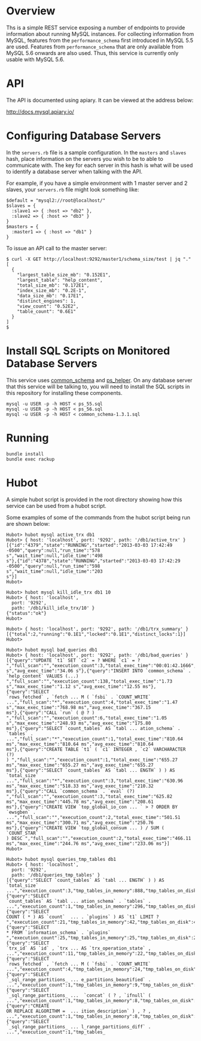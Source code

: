 # Overview

Ths is a simple REST service exposing a number of endpoints to provide
information about running MySQL instances. For collecting information
from MySQL, features from the `performance_schema` first introduced in
MySQL 5.5 are used. Features from `performance_schema` that are only
available from MySQL 5.6 onwards are also used. Thus, this service is
currently only usable with MySQL 5.6.

# API

The API is documented using apiary. It can be viewed at the address
below:

http://docs.mysql.apiary.io/

# Configuring Database Servers

In the `servers.rb` file is a sample configuration. In the `masters` and
`slaves` hash, place information on the servers you wish to be to able
to communicate with. The key for each server in this hash is what will
be used to identify a database server when talking with the API.

For example, if you have a simple environment with 1 master server and 2
slaves, your `servers.rb` file might look something like:

```
$default = "mysql2://root@localhost/"
$slaves = {
  :slave1 => { :host => "db2" },
  :slave2 => { :host => "db3" }
}
$masters = {
  :master1 => { :host => "db1" }
}
```

To issue an API call to the master server:

```
$ curl -X GET http://localhost:9292/master1/schema_size/test | jq "."
[
  {
    "largest_table_size_mb": "0.152E1",
    "largest_table": "help_content",
    "total_size_mb": "0.172E1",
    "index_size_mb": "0.2E-1",
    "data_size_mb": "0.17E1",
    "distinct_engines": 1,
    "view_count": "0.52E2",
    "table_count": "0.6E1"
  }
]
$ 
```

# Install SQL Scripts on Monitored Database Servers

This service uses
[common_schema](http://code.google.com/p/common-schema/) and
[ps_helper](http://www.markleith.co.uk/ps_helper/). On any database
server that this service will be talking to, you will need to install
the SQL scripts in this repository for installing these components.

```
mysql -u USER -p -h HOST < ps_55.sql
mysql -u USER -p -h HOST < ps_56.sql
mysql -u USER -p -h HOST < common_schema-1.3.1.sql
```

# Running

```
bundle install
bundle exec rackup
```

# Hubot

A simple hubot script is provided in the root directory showing how this 
service can be used from a hubot script.

Some examples of some of the commands from the hubot script being run
are shown below:

```
Hubot> hubot mysql active_trx db1
Hubot> { host: 'localhost', port: '9292', path: '/db1/active_trx' }
[{"id":"4379","state":"RUNNING","started":"2013-03-03 17:42:49
-0500","query":null,"run_time":"578 s","wait_time":null,"idle_time":"498
s"},{"id":"4378","state":"RUNNING","started":"2013-03-03 17:42:29
-0500","query":null,"run_time":"598 s","wait_time":null,"idle_time":"203
s"}]
Hubot>
 
Hubot> hubot mysql kill_idle_trx db1 10
Hubot> { host: 'localhost',
  port: '9292',
  path: '/db1/kill_idle_trx/10' }
{"status":"ok"}
Hubot>
 
Hubot> { host: 'localhost', port: '9292', path: '/db1/trx_summary' }
[{"total":2,"running":"0.1E1","locked":"0.1E1","distinct_locks":1}]
Hubot>
 
Hubot> hubot mysql bad_queries db1
Hubot> { host: 'localhost', port: '9292', path: '/db1/bad_queries' }
[{"query":"UPDATE `t1` SET `c2` = ? WHERE `c1` = ?
","full_scan":"","execution_count":3,"total_exec_time":"00:01:42.1666","max_exec_time":"51.09
s","avg_exec_time":"34.06 s"},{"query":"INSERT INTO `common_schema` .
`help_content` VALUES (...)
","full_scan":"","execution_count":138,"total_exec_time":"1.73
s","max_exec_time":"1.12 s","avg_exec_time":"12.55 ms"},{"query":"SELECT
`rows_fetched` , `fetch ... M ( `fsbi` . `COUNT_WRITE`
...","full_scan":"*","execution_count":4,"total_exec_time":"1.47
s","max_exec_time":"768.98 ms","avg_exec_time":"367.15
ms"},{"query":"CALL `run` ( @ ? )
","full_scan":"","execution_count":6,"total_exec_time":"1.05
s","max_exec_time":"248.93 ms","avg_exec_time":"175.80
ms"},{"query":"SELECT `count_tables` AS `tabl ... ation_schema` .
`tables` .
...","full_scan":"*","execution_count":1,"total_exec_time":"810.64
ms","max_exec_time":"810.64 ms","avg_exec_time":"810.64
ms"},{"query":"CREATE TABLE `t1` ( `c1` INTEGER , `c2` VARCHARACTER (?)
) ","full_scan":"","execution_count":1,"total_exec_time":"655.27
ms","max_exec_time":"655.27 ms","avg_exec_time":"655.27
ms"},{"query":"SELECT `count_tables` AS `tabl ... ENGTH` ) ) AS
`total_size`
...","full_scan":"*","execution_count":3,"total_exec_time":"630.96
ms","max_exec_time":"518.33 ms","avg_exec_time":"210.32
ms"},{"query":"CALL `common_schema` . `eval` (?)
","full_scan":"","execution_count":3,"total_exec_time":"625.82
ms","max_exec_time":"445.78 ms","avg_exec_time":"208.61
ms"},{"query":"CREATE VIEW `top_global_io_con ... ` > ? ORDER BY
`ewsgben` .
...","full_scan":"","execution_count":2,"total_exec_time":"501.51
ms","max_exec_time":"300.71 ms","avg_exec_time":"250.76
ms"},{"query":"CREATE VIEW `top_global_consum ... ) / SUM ( `COUNT_STAR`
) DESC ","full_scan":"","execution_count":2,"total_exec_time":"466.11
ms","max_exec_time":"244.76 ms","avg_exec_time":"233.06 ms"}]
Hubot> 
 
Hubot> hubot mysql queries_tmp_tables db1
Hubot> { host: 'localhost',
  port: '9292',
  path: '/db1/queries_tmp_tables' }
[{"query":"SELECT `count_tables` AS `tabl ... ENGTH` ) ) AS `total_size`
...","execution_count":3,"tmp_tables_in_memory":888,"tmp_tables_on_disk":135},{"query":"SELECT
`count_tables` AS `tabl ... ation_schema` . `tables` .
...","execution_count":1,"tmp_tables_in_memory":296,"tmp_tables_on_disk":45},{"query":"SELECT
COUNT ( * ) AS `count`  ... . `plugins` ) AS `t1` LIMIT ?
","execution_count":21,"tmp_tables_in_memory":42,"tmp_tables_on_disk":42},{"query":"SELECT
* FROM `information_schema` . `plugins`
","execution_count":25,"tmp_tables_in_memory":25,"tmp_tables_on_disk":25},{"query":"SELECT
`trx_id` AS `id` , `trx ... AS `trx_operation_state` ,
...","execution_count":11,"tmp_tables_in_memory":22,"tmp_tables_on_disk":11},{"query":"SELECT
`rows_fetched` , `fetch ... M ( `fsbi` . `COUNT_WRITE`
...","execution_count":4,"tmp_tables_in_memory":24,"tmp_tables_on_disk":4},{"query":"SELECT
`_sql_range_partitions_ ... e_partitions_beautified` .
...","execution_count":1,"tmp_tables_in_memory":9,"tmp_tables_on_disk":4},{"query":"SELECT
`_sql_range_partitions_ ...  `concat` ( ? , `ifnull` (
...","execution_count":1,"tmp_tables_in_memory":8,"tmp_tables_on_disk":3},{"query":"CREATE
OR REPLACE ALGORITHM =  ... ition_description` ) , ? ,
...","execution_count":1,"tmp_tables_in_memory":8,"tmp_tables_on_disk":3},{"query":"SELECT
`_sql_range_partitions_ ... l_range_partitions_diff` .
...","execution_count":1,"tmp_tables_
```
